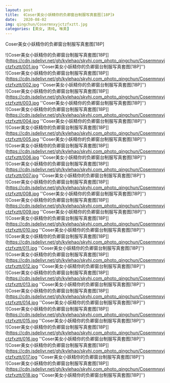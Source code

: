 ```yaml
---
layout: post
title:  《Coser美女小妖精你的负卿窗台制服写真套图[18P]》
date:   2020-08-02
img: qingchun/Cosermnxyjctzfxztt.jpg
categories: [美女, 清纯, 唯美]
---
```


Coser美女小妖精你的负卿窗台制服写真套图[18P]

![Coser美女小妖精你的负卿窗台制服写真套图[18P]](https://cdn.jsdelivr.net/gh/kylehao/skyhj.com_photo_qingchun/Cosermnxyjctzfxztt/001.jpg ''Coser美女小妖精你的负卿窗台制服写真套图[18P]'') <br>
![Coser美女小妖精你的负卿窗台制服写真套图[18P]](https://cdn.jsdelivr.net/gh/kylehao/skyhj.com_photo_qingchun/Cosermnxyjctzfxztt/002.jpg ''Coser美女小妖精你的负卿窗台制服写真套图[18P]'') <br>
![Coser美女小妖精你的负卿窗台制服写真套图[18P]](https://cdn.jsdelivr.net/gh/kylehao/skyhj.com_photo_qingchun/Cosermnxyjctzfxztt/003.jpg ''Coser美女小妖精你的负卿窗台制服写真套图[18P]'') <br>
![Coser美女小妖精你的负卿窗台制服写真套图[18P]](https://cdn.jsdelivr.net/gh/kylehao/skyhj.com_photo_qingchun/Cosermnxyjctzfxztt/004.jpg ''Coser美女小妖精你的负卿窗台制服写真套图[18P]'') <br>
![Coser美女小妖精你的负卿窗台制服写真套图[18P]](https://cdn.jsdelivr.net/gh/kylehao/skyhj.com_photo_qingchun/Cosermnxyjctzfxztt/005.jpg ''Coser美女小妖精你的负卿窗台制服写真套图[18P]'') <br>
![Coser美女小妖精你的负卿窗台制服写真套图[18P]](https://cdn.jsdelivr.net/gh/kylehao/skyhj.com_photo_qingchun/Cosermnxyjctzfxztt/006.jpg ''Coser美女小妖精你的负卿窗台制服写真套图[18P]'') <br>
![Coser美女小妖精你的负卿窗台制服写真套图[18P]](https://cdn.jsdelivr.net/gh/kylehao/skyhj.com_photo_qingchun/Cosermnxyjctzfxztt/007.jpg ''Coser美女小妖精你的负卿窗台制服写真套图[18P]'') <br>
![Coser美女小妖精你的负卿窗台制服写真套图[18P]](https://cdn.jsdelivr.net/gh/kylehao/skyhj.com_photo_qingchun/Cosermnxyjctzfxztt/008.jpg ''Coser美女小妖精你的负卿窗台制服写真套图[18P]'') <br>
![Coser美女小妖精你的负卿窗台制服写真套图[18P]](https://cdn.jsdelivr.net/gh/kylehao/skyhj.com_photo_qingchun/Cosermnxyjctzfxztt/009.jpg ''Coser美女小妖精你的负卿窗台制服写真套图[18P]'') <br>
![Coser美女小妖精你的负卿窗台制服写真套图[18P]](https://cdn.jsdelivr.net/gh/kylehao/skyhj.com_photo_qingchun/Cosermnxyjctzfxztt/010.jpg ''Coser美女小妖精你的负卿窗台制服写真套图[18P]'') <br>
![Coser美女小妖精你的负卿窗台制服写真套图[18P]](https://cdn.jsdelivr.net/gh/kylehao/skyhj.com_photo_qingchun/Cosermnxyjctzfxztt/011.jpg ''Coser美女小妖精你的负卿窗台制服写真套图[18P]'') <br>
![Coser美女小妖精你的负卿窗台制服写真套图[18P]](https://cdn.jsdelivr.net/gh/kylehao/skyhj.com_photo_qingchun/Cosermnxyjctzfxztt/012.jpg ''Coser美女小妖精你的负卿窗台制服写真套图[18P]'') <br>
![Coser美女小妖精你的负卿窗台制服写真套图[18P]](https://cdn.jsdelivr.net/gh/kylehao/skyhj.com_photo_qingchun/Cosermnxyjctzfxztt/013.jpg ''Coser美女小妖精你的负卿窗台制服写真套图[18P]'') <br>
![Coser美女小妖精你的负卿窗台制服写真套图[18P]](https://cdn.jsdelivr.net/gh/kylehao/skyhj.com_photo_qingchun/Cosermnxyjctzfxztt/014.jpg ''Coser美女小妖精你的负卿窗台制服写真套图[18P]'') <br>
![Coser美女小妖精你的负卿窗台制服写真套图[18P]](https://cdn.jsdelivr.net/gh/kylehao/skyhj.com_photo_qingchun/Cosermnxyjctzfxztt/015.jpg ''Coser美女小妖精你的负卿窗台制服写真套图[18P]'') <br>
![Coser美女小妖精你的负卿窗台制服写真套图[18P]](https://cdn.jsdelivr.net/gh/kylehao/skyhj.com_photo_qingchun/Cosermnxyjctzfxztt/016.jpg ''Coser美女小妖精你的负卿窗台制服写真套图[18P]'') <br>
![Coser美女小妖精你的负卿窗台制服写真套图[18P]](https://cdn.jsdelivr.net/gh/kylehao/skyhj.com_photo_qingchun/Cosermnxyjctzfxztt/017.jpg ''Coser美女小妖精你的负卿窗台制服写真套图[18P]'') <br>
![Coser美女小妖精你的负卿窗台制服写真套图[18P]](https://cdn.jsdelivr.net/gh/kylehao/skyhj.com_photo_qingchun/Cosermnxyjctzfxztt/018.jpg ''Coser美女小妖精你的负卿窗台制服写真套图[18P]'') <br>
